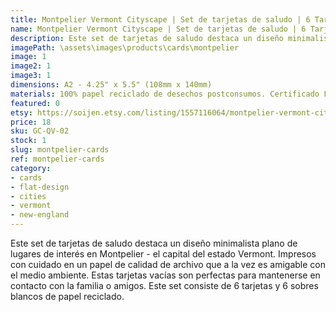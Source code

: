 ```yaml
---
title: Montpelier Vermont Cityscape | Set de tarjetas de saludo | 6 Tarjetas A2 y Sobres
name: Montpelier Vermont Cityscape | Set de tarjetas de saludo | 6 Tarjetas A2 y Sobres
description: Este set de tarjetas de saludo destaca un diseño minimalista plano de lugares de interés en Montpelier - el capital del estado Vermont. Impresos con cuidado en un papel de calidad de archivo que a la vez es amigable con el medio ambiente.
imagePath: \assets\images\products\cards\montpelier
image: 1
image2: 1
image3: 1
dimensions: A2 - 4.25" x 5.5" (108mm x 140mm)
materials: 100% papel reciclado de desechos postconsumos. Certificado FSC.
featured: 0
etsy: https://soijen.etsy.com/listing/1557116064/montpelier-vermont-cityscape-blank-note?utm_source=Copy&utm_medium=ListingManager&utm_campaign=Share&utm_term=so.lmsm&share_time=1695260964585
price: 18
sku: GC-QV-02
stock: 1
slug: montpelier-cards
ref: montpelier-cards
category:
- cards
- flat-design
- cities
- vermont
- new-england
---
```

Este set de tarjetas de saludo destaca un diseño minimalista plano de lugares de interés en Montpelier - el capital del estado Vermont. Impresos con cuidado en un papel de calidad de archivo que a la vez es amigable con el medio ambiente. Estas tarjetas vacías son perfectas para mantenerse en contacto con la familia o amigos. Este set consiste de 6 tarjetas y 6 sobres blancos de papel reciclado.
